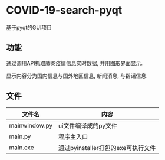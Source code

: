# COVID-19-search-pyqt

基于pyqt的GUI项目

## 功能
通过调用API抓取肺炎疫情信息实时数据, 并用图形界面显示.

显示内容分为国内信息与国外地区信息, 新闻消息, 与辟谣信息.
## 文件

文件名|内容
-|-
mainwindow.py|ui文件编译成的py文件
main.py|程序主入口
main.exe|通过pyinstaller打包的exe可执行文件
